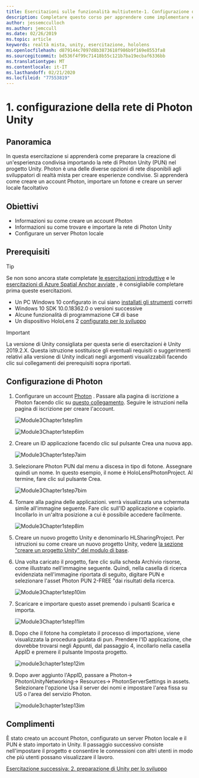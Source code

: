 ```yaml
---
title: Esercitazioni sulle funzionalità multiutente-1. Configurazione della rete di Photon Unity
description: Completare questo corso per apprendere come implementare esperienze condivise multiutente all'interno di un'applicazione HoloLens 2.
author: jessemcculloch
ms.author: jemccull
ms.date: 02/26/2019
ms.topic: article
keywords: realtà mista, unity, esercitazione, hololens
ms.openlocfilehash: d879144c7097d8b3873618f986b9f169e8553fa8
ms.sourcegitcommit: bd536f4f99c71418b55c121b7ba19ecbaf6336bb
ms.translationtype: MT
ms.contentlocale: it-IT
ms.lasthandoff: 02/21/2020
ms.locfileid: "77553819"
---
```

# <a name="1-setting-up-photon-unity-networking"></a>1. configurazione della rete di Photon Unity

## <a name="overview"></a>Panoramica

In questa esercitazione si apprenderà come preparare la creazione di un'esperienza condivisa importando la rete di Photon Unity (PUN) nel progetto Unity. Photon è una delle diverse opzioni di rete disponibili agli sviluppatori di realtà mista per creare esperienze condivise. Si apprenderà come creare un account Photon, importare un fotone e creare un server locale facoltativo

## <a name="objectives"></a>Obiettivi

* Informazioni su come creare un account Photon
* Informazioni su come trovare e importare la rete di Photon Unity
* Configurare un server Photon locale

## <a name="prerequisites"></a>Prerequisiti

>[!TIP]
>Se non sono ancora state completate [le esercitazioni introduttive](mrlearning-base.md) e le [esercitazioni di Azure Spatial Anchor avviate](mrlearning-asa-ch1.md) , è consigliabile completare prima queste esercitazioni.

* Un PC Windows 10 configurato in cui siano [installati gli strumenti](install-the-tools.md) corretti
* Windows 10 SDK 10.0.18362.0 o versioni successive
* Alcune funzionalità di programmazione C# di base
* Un dispositivo HoloLens 2 [configurato per lo sviluppo](using-visual-studio.md#enabling-developer-mode)

>[!IMPORTANT]
> La versione di Unity consigliata per questa serie di esercitazioni è Unity 2019.2.X. Questa istruzione sostituisce gli eventuali requisiti o suggerimenti relativi alla versione di Unity indicati negli argomenti visualizzabili facendo clic sui collegamenti dei prerequisiti sopra riportati.

## <a name="setting-up-photon"></a>Configurazione di Photon

1. Configurare un account [Photon](https://dashboard.photonengine.com//Account/SignUp) . Passare alla pagina di iscrizione a Photon facendo clic su [questo collegamento](https://dashboard.photonengine.com//Account/SignUp). Seguire le istruzioni nella pagina di iscrizione per creare l'account.

    ![Module3Chapter1step1im](images/module3chapter1step1im.PNG)

    ![Module3Chapter1step6im](images/module3chapter1step6im.PNG)

2. Creare un ID applicazione facendo clic sul pulsante Crea una nuova app.

    ![Module3Chapter1step7aim](images/module3chapter1step7aim.PNG)

3. Selezionare Photon PUN dal menu a discesa in tipo di fotone. Assegnare quindi un nome. In questo esempio, il nome è HoloLensPhotonProject. Al termine, fare clic sul pulsante Crea.

    ![Module3Chapter1step7bim](images/module3chapter1step7bim.PNG)

4. Tornare alla pagina delle applicazioni. verrà visualizzata una schermata simile all'immagine seguente. Fare clic sull'ID applicazione e copiarlo. Incollarlo in un'altra posizione a cui è possibile accedere facilmente.  

    ![Module3Chapter1step8im](images/module3chapter1step8im.PNG)

5. Creare un nuovo progetto Unity e denominarlo HLSharingProject. Per istruzioni su come creare un nuovo progetto Unity, vedere [la sezione "creare un progetto Unity" del modulo di base](https://docs.microsoft.com//windows/mixed-reality/mrlearning-base-ch1#create-new-unity-project). 

6. Una volta caricato il progetto, fare clic sulla scheda Archivio risorse, come illustrato nell'immagine seguente. Quindi, nella casella di ricerca evidenziata nell'immagine riportata di seguito, digitare PUN e selezionare l'asset Photon PUN 2-FREE "dai risultati della ricerca.

    ![Module3Chapter1step10im](images/module3chapter1step10im.PNG)

7. Scaricare e importare questo asset premendo i pulsanti Scarica e importa.

    ![Module3Chapter1step11im](images/module3chapter1step11im.PNG)

8. Dopo che il fotone ha completato il processo di importazione, viene visualizzata la procedura guidata di pun. Prendere l'ID applicazione, che dovrebbe trovarsi negli Appunti, dal passaggio 4, incollarlo nella casella AppID e premere il pulsante Imposta progetto.

    ![module3chapter1step12im](images/module3chapter1step12im.PNG)

9. Dopo aver aggiunto l'AppID, passare a Photon-> PhotonUnityNetworking-> Resources-> PhotonServerSettings in assets. Selezionare l'opzione Usa il server dei nomi e impostare l'area fissa su US o l'area del servizio Photon.

    ![module3chapter1step13im](images/module3chapter1step13im.PNG)

## <a name="congratulations"></a>Complimenti

È stato creato un account Photon, configurato un server Photon locale e il PUN è stato importato in Unity. Il passaggio successivo consiste nell'impostare il progetto e consentire le connessioni con altri utenti in modo che più utenti possano visualizzare il lavoro.

[Esercitazione successiva: 2. preparazione di Unity per lo sviluppo](mrlearning-sharing(photon)-ch2.md)
